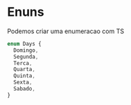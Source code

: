# Enuns

Podemos criar uma enumeracao com TS

```ts
enum Days {
  Domingo,
  Segunda,
  Terca,
  Quarta,
  Quinta,
  Sexta,
  Sabado,
}
```
